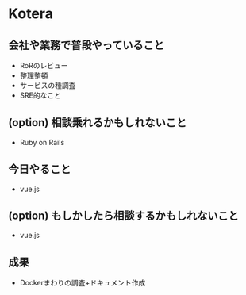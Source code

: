 # Kotera

## 会社や業務で普段やっていること

- RoRのレビュー
- 整理整頓
- サービスの種調査
- SRE的なこと

## (option) 相談乗れるかもしれないこと

- Ruby on Rails

## 今日やること

- vue.js

## (option) もしかしたら相談するかもしれないこと
 
- vue.js

## 成果

- Dockerまわりの調査+ドキュメント作成
